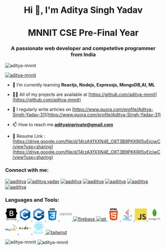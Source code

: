 <h1 align="center">Hi 👋, I'm Aditya Singh Yadav</h1>
<h1 align="center"> MNNIT CSE Pre-Final Year </h1>
<h3 align="center">A passionate web developer and competetive programmer from India</h3>

<p align="left"> <img src="https://komarev.com/ghpvc/?username=aditya-mnnit&label=Profile%20views&color=0e75b6&style=flat" alt="aditya-mnnit" /> </p>

<p align="left"> <a href="https://github.com/ryo-ma/github-profile-trophy"><img src="https://github-profile-trophy.vercel.app/?username=aditya-mnnit" alt="aditya-mnnit" /></a> </p>

- 🌱 I’m currently learning **Reactjs, Nodejs, Expressjs, MongoDB,AI, ML**

- 👨‍💻 All of my projects are available at [https://github.com/aditya-mnnit](https://github.com/aditya-mnnit)

- 📝 I regularly write articles on [https://www.quora.com/profile/Aditya-Singh-Yadav-31](https://www.quora.com/profile/Aditya-Singh-Yadav-31)

- 📫 How to reach me **adityainprivate@gmail.com**

- 📄 Resume Link : [https://drive.google.com/file/d/14rzAXfXXN4E_O8T3B9PKKRIl5yEjcjwC/view?usp=sharing](https://drive.google.com/file/d/14rzAXfXXN4E_O8T3B9PKKRIl5yEjcjwC/view?usp=sharing)

<h3 align="left">Connect with me:</h3>
<p align="left">
<a href="https://linkedin.com/in/aadiitya" target="blank"><img align="center" src="https://raw.githubusercontent.com/rahuldkjain/github-profile-readme-generator/master/src/images/icons/Social/linked-in-alt.svg" alt="aadiitya" height="30" width="40" /></a>
<a href="https://instagram.com/adiitya.yadav" target="blank"><img align="center" src="https://raw.githubusercontent.com/rahuldkjain/github-profile-readme-generator/master/src/images/icons/Social/instagram.svg" alt="adiitya.yadav" height="30" width="40" /></a>
<a href="https://www.codechef.com/users/aadiitya" target="blank"><img align="center" src="https://cdn.jsdelivr.net/npm/simple-icons@3.1.0/icons/codechef.svg" alt="aadiitya" height="30" width="40" /></a>
<a href="https://www.hackerrank.com/aadiitya" target="blank"><img align="center" src="https://raw.githubusercontent.com/rahuldkjain/github-profile-readme-generator/master/src/images/icons/Social/hackerrank.svg" alt="aadiitya" height="30" width="40" /></a>
<a href="https://codeforces.com/profile/aadiitya" target="blank"><img align="center" src="https://raw.githubusercontent.com/rahuldkjain/github-profile-readme-generator/master/src/images/icons/Social/codeforces.svg" alt="aadiitya" height="30" width="40" /></a>
<a href="https://www.leetcode.com/aadiitya" target="blank"><img align="center" src="https://raw.githubusercontent.com/rahuldkjain/github-profile-readme-generator/master/src/images/icons/Social/leet-code.svg" alt="aadiitya" height="30" width="40" /></a>
<a href="https://auth.geeksforgeeks.org/user/aadiitya" target="blank"><img align="center" src="https://raw.githubusercontent.com/rahuldkjain/github-profile-readme-generator/master/src/images/icons/Social/geeks-for-geeks.svg" alt="aadiitya" height="30" width="40" /></a>
</p>

<h3 align="left">Languages and Tools:</h3>
<p align="left"> <a href="https://getbootstrap.com" target="_blank" rel="noreferrer"> <img src="https://raw.githubusercontent.com/devicons/devicon/master/icons/bootstrap/bootstrap-plain-wordmark.svg" alt="bootstrap" width="40" height="40"/> </a> <a href="https://www.cprogramming.com/" target="_blank" rel="noreferrer"> <img src="https://raw.githubusercontent.com/devicons/devicon/master/icons/c/c-original.svg" alt="c" width="40" height="40"/> </a> <a href="https://www.w3schools.com/cpp/" target="_blank" rel="noreferrer"> <img src="https://raw.githubusercontent.com/devicons/devicon/master/icons/cplusplus/cplusplus-original.svg" alt="cplusplus" width="40" height="40"/> </a> <a href="https://www.w3schools.com/css/" target="_blank" rel="noreferrer"> <img src="https://raw.githubusercontent.com/devicons/devicon/master/icons/css3/css3-original-wordmark.svg" alt="css3" width="40" height="40"/> </a> <a href="https://expressjs.com" target="_blank" rel="noreferrer"> <img src="https://raw.githubusercontent.com/devicons/devicon/master/icons/express/express-original-wordmark.svg" alt="express" width="40" height="40"/> </a> <a href="https://firebase.google.com/" target="_blank" rel="noreferrer"> <img src="https://www.vectorlogo.zone/logos/firebase/firebase-icon.svg" alt="firebase" width="40" height="40"/> </a> <a href="https://git-scm.com/" target="_blank" rel="noreferrer"> <img src="https://www.vectorlogo.zone/logos/git-scm/git-scm-icon.svg" alt="git" width="40" height="40"/> </a> <a href="https://www.w3.org/html/" target="_blank" rel="noreferrer"> <img src="https://raw.githubusercontent.com/devicons/devicon/master/icons/html5/html5-original-wordmark.svg" alt="html5" width="40" height="40"/> </a> <a href="https://www.java.com" target="_blank" rel="noreferrer"> <img src="https://raw.githubusercontent.com/devicons/devicon/master/icons/java/java-original.svg" alt="java" width="40" height="40"/> </a> <a href="https://developer.mozilla.org/en-US/docs/Web/JavaScript" target="_blank" rel="noreferrer"> <img src="https://raw.githubusercontent.com/devicons/devicon/master/icons/javascript/javascript-original.svg" alt="javascript" width="40" height="40"/> </a> <a href="https://www.mongodb.com/" target="_blank" rel="noreferrer"> <img src="https://raw.githubusercontent.com/devicons/devicon/master/icons/mongodb/mongodb-original-wordmark.svg" alt="mongodb" width="40" height="40"/> </a> <a href="https://www.mysql.com/" target="_blank" rel="noreferrer"> <img src="https://raw.githubusercontent.com/devicons/devicon/master/icons/mysql/mysql-original-wordmark.svg" alt="mysql" width="40" height="40"/> </a> <a href="https://nodejs.org" target="_blank" rel="noreferrer"> <img src="https://raw.githubusercontent.com/devicons/devicon/master/icons/nodejs/nodejs-original-wordmark.svg" alt="nodejs" width="40" height="40"/> </a> <a href="https://reactjs.org/" target="_blank" rel="noreferrer"> <img src="https://raw.githubusercontent.com/devicons/devicon/master/icons/react/react-original-wordmark.svg" alt="react" width="40" height="40"/> </a> <a href="https://tailwindcss.com/" target="_blank" rel="noreferrer"> <img src="https://www.vectorlogo.zone/logos/tailwindcss/tailwindcss-icon.svg" alt="tailwind" width="40" height="40"/> </a> </p>

<p><img align="left" src="https://github-readme-stats.vercel.app/api/top-langs?username=aditya-mnnit&show_icons=true&locale=en&layout=compact" alt="aditya-mnnit" /></p>

<p>&nbsp;<img align="center" src="https://github-readme-stats.vercel.app/api?username=aditya-mnnit&show_icons=true&locale=en" alt="aditya-mnnit" /></p>
